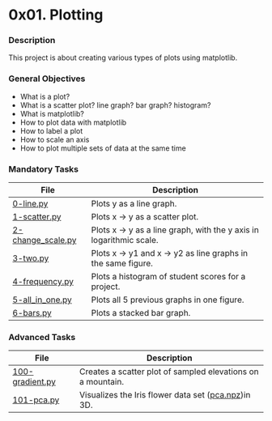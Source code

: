 # 0x01. Plotting

### Description

This project is about creating various types of plots using matplotlib.

### General Objectives

* What is a plot?
* What is a scatter plot? line graph? bar graph? histogram?
* What is matplotlib?
* How to plot data with matplotlib
* How to label a plot
* How to scale an axis
* How to plot multiple sets of data at the same time

### Mandatory Tasks

| File | Description |
| ------ | ------ |
| [0-line.py](0-line.py) | Plots y as a line graph. |
| [1-scatter.py](1-scatter.py) | Plots x -> y as a scatter plot. |
| [2-change_scale.py](2-change_scale.py) | Plots x -> y as a line graph, with the y axis in logarithmic scale. |
| [3-two.py](3-two.py) | Plots x -> y1 and x -> y2 as line graphs in the same figure. |
| [4-frequency.py](4-frequency.py) | Plots a histogram of student scores for a project. |
| [5-all_in_one.py](5-all_in_one.py) | Plots all 5 previous graphs in one figure. |
| [6-bars.py](6-bars.py) | Plots a stacked bar graph. |

### Advanced Tasks

| File | Description |
| ------ | ------ |
| [100-gradient.py](100-gradient.py) | Creates a scatter plot of sampled elevations on a mountain. |
| [101-pca.py](101-pca.py) | Visualizes the Iris flower data set ([pca.npz](pca.npz))in 3D. |
